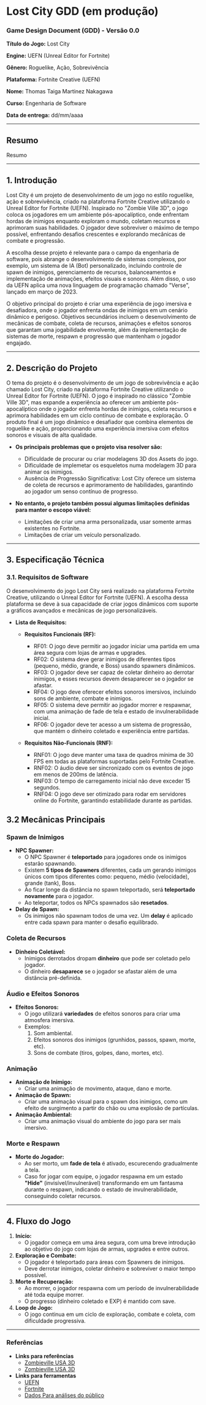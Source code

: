# Lost City GDD (em produção)

### **Game Design Document (GDD) - Versão 0.0**

**Título do Jogo:** Lost City

**Engine:** UEFN (Unreal Editor for Fortnite)

**Gênero:** Roguelike, Ação, Sobrevivência

**Plataforma:** Fortnite Creative (UEFN)

**Nome:** Thomas Taiga Martinez Nakagawa

**Curso:** Engenharia de Software

**Data de entrega:** dd/mm/aaaa

---

## **Resumo**

 Resumo
 
---

## **1. Introdução**

 Lost City é um projeto de desenvolvimento de um jogo no estilo roguelike, ação e sobrevivência, criado na plataforma Fortnite Creative utilizando o Unreal Editor for Fortnite (UEFN). Inspirado no "Zombie Ville 3D", o jogo coloca os jogadores em um ambiente pós-apocalíptico, onde enfrentam hordas de inimigos enquanto exploram o mundo, coletam recursos e aprimoram suas habilidades. O jogador deve sobreviver o máximo de tempo possível, enfrentando desafios crescentes e explorando mecânicas de combate e progressão.

A escolha desse projeto é relevante para o campo da engenharia de software, pois abrange o desenvolvimento de sistemas complexos, por exemplo, um sistema de IA (Bot) personalizado, incluindo controle de spawn de inimigos, gerenciamento de recursos, balanceamentos e implementação de animações, efeitos visuais e sonoros. Além disso, o uso da UEFN aplica uma nova linguagem de programação chamado "Verse", lançado em março de 2023.

O objetivo principal do projeto é criar uma experiência de jogo imersiva e desafiadora, onde o jogador enfrenta ondas de inimigos em um cenário dinâmico e perigoso. Objetivos secundários incluem o desenvolvimento de mecânicas de combate, coleta de recursos, animações e efeitos sonoros que garantam uma jogabilidade envolvente, além da implementação de sistemas de morte, respawn e progressão que mantenham o jogador engajado.

---

## **2. Descrição do Projeto**

O tema do projeto é o desenvolvimento de um jogo de sobrevivência e ação chamado Lost City, criado na plataforma Fortnite Creative utilizando o Unreal Editor for Fortnite (UEFN). O jogo é inspirado no clássico "Zombie Ville 3D", mas expande a experiência ao oferecer um ambiente pós-apocalíptico onde o jogador enfrenta hordas de inimigos, coleta recursos e aprimora habilidades em um ciclo contínuo de combate e exploração. O produto final é um jogo dinâmico e desafiador que combina elementos de roguelike e ação, proporcionando uma experiência imersiva com efeitos sonoros e visuais de alta qualidade.

- **Os principais problemas que o projeto visa resolver são:**
   - Dificuldade de procurar ou criar modelagens 3D dos Assets do jogo.
   - Dificuldade de implemetar os esqueletos numa modelagem 3D para animar os inimigos.
   - Ausência de Progressão Significativa: Lost City oferece um sistema de coleta de recursos e aprimoramento de habilidades, garantindo ao jogador um senso contínuo de progresso.
 
- **No entanto, o projeto também possui algumas limitações definidas para manter o escopo viável:**
   - Limitações de criar uma arma personalizada, usar somente armas existentes no Fortnite.
   - Limitações de criar um veículo personalizado.

---

## **3. Especificação Técnica**

### **3.1. Requisitos de Software**
O desenvolvimento do jogo Lost City será realizado na plataforma Fortnite Creative, utilizando o Unreal Editor for Fortnite (UEFN). A escolha dessa plataforma se deve à sua capacidade de criar jogos dinâmicos com suporte a gráficos avançados e mecânicas de jogo personalizáveis.

- **Lista de Requisitos:**
   - **Requisitos Funcionais (RF):**
        - RF01: O jogo deve permitir ao jogador iniciar uma partida em uma área segura com lojas de armas e upgrades.
        - RF02: O sistema deve gerar inimigos de diferentes tipos (pequeno, médio, grande, e Boss) usando spawners dinâmicos.
        - RF03: O jogador deve ser capaz de coletar dinheiro ao derrotar inimigos, e esses recursos devem desaparecer se o jogador se afastar.
        - RF04: O jogo deve oferecer efeitos sonoros imersivos, incluindo sons de ambiente, combate e inimigos.
        - RF05: O sistema deve permitir ao jogador morrer e respawnar, com uma animação de fade de tela e estado de invulnerabilidade inicial.
        - RF06: O jogador deve ter acesso a um sistema de progressão, que mantém o dinheiro coletado e experiência entre partidas.
   
   - **Requisitos Não-Funcionais (RNF):**
        - RNF01: O jogo deve manter uma taxa de quadros mínima de 30 FPS em todas as plataformas suportadas pelo Fortnite Creative.
        - RNF02: O áudio deve ser sincronizado com os eventos de jogo em menos de 200ms de latência.
        - RNF03: O tempo de carregamento inicial não deve exceder 15 segundos.
        - RNF04: O jogo deve ser otimizado para rodar em servidores online do Fortnite, garantindo estabilidade durante as partidas.

## **3.2 Mecânicas Principais**

### **Spawn de Inimigos**

- **NPC Spawner:**
    - O NPC Spawner é **teleportado** para jogadores onde os inimigos estarão spawnando.
    - Existem **5 tipos de Spawners** diferentes, cada um gerando inimigos únicos com tipos diferentes como: pequeno, médio (velocidade), grande (tank), Boss.
    - Ao ficar longe da distância no spawn teleportado, será **teleportado novamente** para o jogador.
    - Ao teleportar, todos os NPCs spawnados são **resetados**.
- **Delay de Spawn:**
    - Os inimigos não spawnam todos de uma vez. Um **delay** é aplicado entre cada spawn para manter o desafio equilibrado.

### **Coleta de Recursos**

- **Dinheiro Coletável:**
    - Inimigos derrotados dropam **dinheiro** que pode ser coletado pelo jogador.
    - O dinheiro **desaparece** se o jogador se afastar além de uma distância pré-definida.

### **Áudio e Efeitos Sonoros**

- **Efeitos Sonoros:**
    - O jogo utilizará **variedades** de efeitos sonoros para criar uma atmosfera imersiva.
    - Exemplos:
        1. Som ambiental.
        2. Efeitos sonoros dos inimigos (grunhidos, passos, spawn, morte, etc).
        3. Sons de combate (tiros, golpes, dano, mortes, etc).

### **Animação**

- **Animação de Inimigo:**
    - Criar uma animação de movimento, ataque, dano e morte.
- **Animação de Spawn:**
    - Criar uma animação visual para o spawn dos inimigos, como um efeito de surgimento a partir do chão ou uma explosão de partículas.
- **Animação Ambiental:**
    - Criar uma animação visual do ambiente do jogo para ser mais imersivo.

### **Morte e Respawn**

- **Morte do Jogador:**
    - Ao ser morto, um **fade de tela** é ativado, escurecendo gradualmente a tela.
    - Caso for jogar com equipe, o jogador respawna em um estado **"Hide"** (invisível/invulnerável) transformando em um fantasma durante o respawn, indicando o estado de invulnerabilidade, conseguindo coletar recursos.

---

## **4. Fluxo do Jogo**

1. **Início:**
    - O jogador começa em uma área segura, com uma breve introdução ao objetivo do jogo com lojas de armas, upgrades e entre outros.
2. **Exploração e Combate:**
    - O jogador é teleportado para áreas com Spawners de inimigos.
    - Deve derrotar inimigos, coletar dinheiro e sobreviver o maior tempo possível.
3. **Morte e Recuperação:**
    - Ao morrer, o jogador respawna com um período de invulnerabilidade até toda equipe morrer.
    - O progresso (dinheiro coletado e EXP) é mantido com save.
4. **Loop de Jogo:**
    - O jogo continua em um ciclo de exploração, combate e coleta, com dificuldade progressiva.

---
 
### **Referências**

- **Links para referências**
    - [Zombieville USA 3D](https://store.steampowered.com/agecheck/app/1801520/)
    - [Zombieville USA 3D](https://www.reddit.com/r/indiegames/comments/1hybgzc/zombieville_usa_3d_my_project_of_3_years_has_a/?tl=pt-br&rdt=61545)
- **Links para ferramentas**
    - [UEFN](https://dev.epicgames.com/community/fortnite/getting-started/uefn)
    - [Fortnite](https://www.fortnite.com/?lang=pt-BR)
    - [Dados Para análises do público](https://fortnite.gg/creative)
